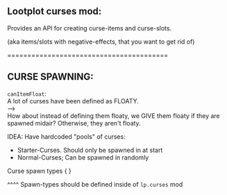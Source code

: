 

## Lootplot curses mod:

Provides an API for creating curse-items and curse-slots.  

(aka items/slots with negative-effects, that you want to get rid of)

========================================

## CURSE SPAWNING:


`canItemFloat`:  
A lot of curses have been defined as FLOATY.  
-->  
How about instead of defining them floaty, we GIVE them floaty if they are spawned midair?
Otherwise, they aren't floaty.


IDEA: Have hardcoded "pools" of curses:


- Starter-Curses. Should only be spawned in at start
- Normal-Curses; Can be spawned in randomly


Curse spawn types {
}

^^^^ Spawn-types should be defined inside of `lp.curses` mod

